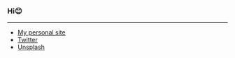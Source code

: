 ### Hi😊

---

- [My personal site](https://utakaha.com)
- [Twitter](https://twitter.com/utakaha)
- [Unsplash](https://unsplash.com/@utakaha)
